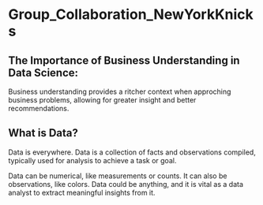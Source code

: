 # Group_Collaboration_NewYorkKnicks
## The Importance of Business Understanding in Data Science:
<p> Business understanding provides a ritcher context when approching business problems, allowing for greater insight and better recommendations.</p>

## What is Data?
<p> Data is everywhere. Data is a collection of facts and observations compiled, typically used for analysis to achieve a task or goal. </p>

<p> Data can be numerical, like measurements or counts. It can also be observations, like colors. Data could be anything, and it is vital as a data analyst to extract meaningful insights from it. </p>


